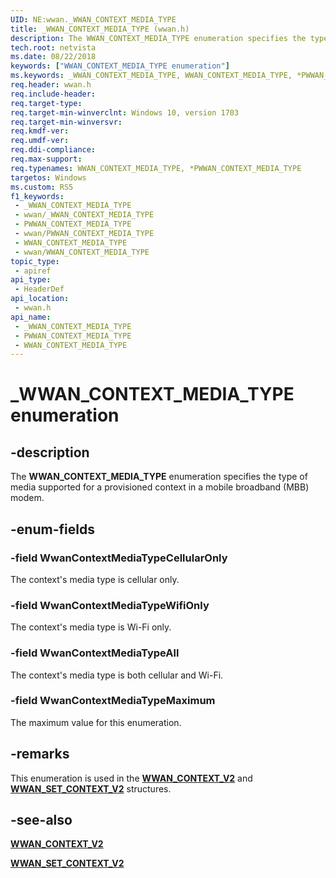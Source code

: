 ```yaml
---
UID: NE:wwan._WWAN_CONTEXT_MEDIA_TYPE
title: _WWAN_CONTEXT_MEDIA_TYPE (wwan.h)
description: The WWAN_CONTEXT_MEDIA_TYPE enumeration specifies the type of media supported for a provisioned context in a mobile broadband (MBB) modem.
tech.root: netvista
ms.date: 08/22/2018
keywords: ["WWAN_CONTEXT_MEDIA_TYPE enumeration"]
ms.keywords: _WWAN_CONTEXT_MEDIA_TYPE, WWAN_CONTEXT_MEDIA_TYPE, *PWWAN_CONTEXT_MEDIA_TYPE,
req.header: wwan.h
req.include-header: 
req.target-type: 
req.target-min-winverclnt: Windows 10, version 1703
req.target-min-winversvr: 
req.kmdf-ver: 
req.umdf-ver: 
req.ddi-compliance: 
req.max-support: 
req.typenames: WWAN_CONTEXT_MEDIA_TYPE, *PWWAN_CONTEXT_MEDIA_TYPE
targetos: Windows
ms.custom: RS5
f1_keywords:
 - _WWAN_CONTEXT_MEDIA_TYPE
 - wwan/_WWAN_CONTEXT_MEDIA_TYPE
 - PWWAN_CONTEXT_MEDIA_TYPE
 - wwan/PWWAN_CONTEXT_MEDIA_TYPE
 - WWAN_CONTEXT_MEDIA_TYPE
 - wwan/WWAN_CONTEXT_MEDIA_TYPE
topic_type:
 - apiref
api_type:
 - HeaderDef
api_location:
 - wwan.h
api_name:
 - _WWAN_CONTEXT_MEDIA_TYPE
 - PWWAN_CONTEXT_MEDIA_TYPE
 - WWAN_CONTEXT_MEDIA_TYPE
---
```


# _WWAN_CONTEXT_MEDIA_TYPE enumeration


## -description

The **WWAN_CONTEXT_MEDIA_TYPE** enumeration specifies the type of media supported for a provisioned context in a mobile broadband (MBB) modem.

## -enum-fields

### -field WwanContextMediaTypeCellularOnly 

The context's media type is cellular only.

### -field WwanContextMediaTypeWifiOnly 

The context's media type is Wi-Fi only.

### -field WwanContextMediaTypeAll 

The context's media type is both cellular and Wi-Fi.

### -field WwanContextMediaTypeMaximum 

The maximum value for this enumeration.

## -remarks

This enumeration is used in the [**WWAN_CONTEXT_V2**](ns-wwan-_wwan_context_v2.md) and [**WWAN_SET_CONTEXT_V2**](ns-wwan-_wwan_set_context_v2.md) structures.

## -see-also

[**WWAN_CONTEXT_V2**](ns-wwan-_wwan_context_v2.md)

[**WWAN_SET_CONTEXT_V2**](ns-wwan-_wwan_set_context_v2.md)

